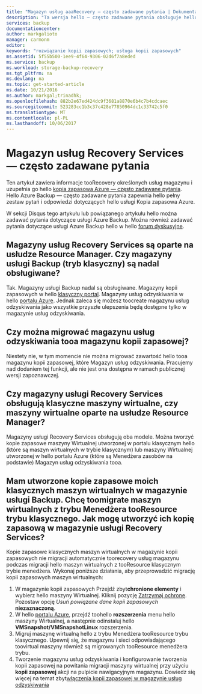 ```yaml
---
title: "Magazyn usług aaaRecovery — często zadawane pytania | Dokumentacja firmy Microsoft"
description: "Ta wersja hello — często zadawane pytania obsługuje hello publicznej wersji zapoznawczej hello usługi Kopia zapasowa Azure. Toofrequently odpowiedzi zadawane pytania dotyczące agenta kopii zapasowej hello, tworzenia kopii zapasowej i przechowywania, odzyskiwania, zabezpieczeń i inne typowe pytania dotyczące hello rozwiązania Azure Backup."
services: backup
documentationcenter: 
author: markgalioto
manager: carmonm
editor: 
keywords: "rozwiązanie kopii zapasowych; usługa kopii zapasowych"
ms.assetid: 5f55b500-1ee9-4f64-9306-02d6f7a8eded
ms.service: backup
ms.workload: storage-backup-recovery
ms.tgt_pltfrm: na
ms.devlang: na
ms.topic: get-started-article
ms.date: 10/21/2016
ms.author: markgal;trinadhk;
ms.openlocfilehash: 882b2e67ed424dc9f3681a8870e6b4c7b4cdcaec
ms.sourcegitcommit: 523283cc1b3c37c428e77850964dc1c33742c5f0
ms.translationtype: MT
ms.contentlocale: pl-PL
ms.lasthandoff: 10/06/2017
---
```

# <a name="recovery-services-vault---faq"></a>Magazyn usług Recovery Services — często zadawane pytania
Ten artykuł zawiera informacje tooRecovery określonych usług magazynu i uzupełnia go hello [kopia zapasowa Azure — często zadawane pytania](backup-azure-backup-faq.md). Hello Azure Backup — często zadawane pytania zapewnia hello pełny zestaw pytań i odpowiedzi dotyczących hello usługi Kopia zapasowa Azure.  

W sekcji Disqus tego artykułu lub powiązanego artykułu hello można zadawać pytania dotyczące usługi Azure Backup. Można również zadawać pytania dotyczące usługi Azure Backup hello w hello [forum dyskusyjne](https://social.msdn.microsoft.com/forums/azure/home?forum=windowsazureonlinebackup).

## <a name="recovery-services-vaults-are-resource-manager-based-are-backup-vaults-classic-mode-still-supported-br"></a>Magazyny usług Recovery Services są oparte na usłudze Resource Manager. Czy magazyny usługi Backup (tryb klasyczny) są nadal obsługiwane? <br/>
Tak. Magazyny usługi Backup nadal są obsługiwane. Magazyny kopii zapasowych w hello [klasyczny portal](https://manage.windowsazure.com). Magazyny usług odzyskiwania w hello [portalu Azure](https://portal.azure.com). Jednak zaleca się możesz toocreate magazynu usług odzyskiwania jako wszystkie przyszłe ulepszenia będą dostępne tylko w magazynie usług odzyskiwania.

## <a name="can-i-migrate-a-backup-vault-tooa-recovery-services-vault-br"></a>Czy można migrować magazynu usług odzyskiwania tooa magazynu kopii zapasowej? <br/>
Niestety nie, w tym momencie nie można migrować zawartość hello tooa magazynu kopii zapasowej, które Magazyn usług odzyskiwania. Pracujemy nad dodaniem tej funkcji, ale nie jest ona dostępna w ramach publicznej wersji zapoznawczej.

## <a name="do-recovery-services-vaults-support-classic-vms-or-resource-manager-based-vms-br"></a>Czy magazyny usługi Recovery Services obsługują klasyczne maszyny wirtualne, czy maszyny wirtualne oparte na usłudze Resource Manager? <br/>
Magazyny usługi Recovery Services obsługują oba modele.  Można tworzyć kopie zapasowe maszyny Wirtualnej utworzonej w portalu klasycznym hello (które są maszyn wirtualnych w trybie klasycznym) lub maszyny Wirtualnej utworzonej w hello portalu Azure (które są Menedżera zasobów na podstawie) Magazyn usług odzyskiwania tooa.

## <a name="i-have-backed-up-my-classic-vms-in-backup-vault-now-i-want-toomigrate-my-vms-from-classic-mode-tooresource-manager-mode--how-can-i-backup-them-in-recovery-services-vault"></a>Mam utworzone kopie zapasowe moich klasycznych maszyn wirtualnych w magazynie usługi Backup. Chcę toomigrate maszyn wirtualnych z trybu Menedżera tooResource trybu klasycznego.  Jak mogę utworzyć ich kopię zapasową w magazynie usługi Recovery Services?
Kopie zapasowe klasycznych maszyn wirtualnych w magazynie kopii zapasowych nie migracji automatycznie toorecovery usług magazynu podczas migracji hello maszyn wirtualnych z tooResource klasycznym trybie menedżera. Wykonaj poniższe działania, aby przeprowadzić migrację kopii zapasowych maszyn wirtualnych:

1. W magazynie kopii zapasowych Przejdź zbyt**chronione elementy** i wybierz hello maszyny Wirtualnej. Kliknij pozycję [Zatrzymaj ochronę](backup-azure-manage-vms-classic.md#stop-protecting-virtual-machines). Pozostaw opcję *Usuń powiązane dane kopii zapasowych* **niezaznaczoną**.
2. W hello [portalu Azure](https://portal.azure.com), przejdź toohello **rozszerzenia** menu hello maszyny Wirtualnej, a następnie odinstaluj hello **VMSnapshot/VMSnapshotLinux** rozszerzenia.
3. Migruj maszynę wirtualną hello z trybu Menedżera tooResource trybu klasycznego. Upewnij się, że magazynu i sieci odpowiadającego toovirtual maszyny również są migrowanych tooResource menedżera trybu.
4. Tworzenie magazynu usług odzyskiwania i konfigurowanie tworzenia kopii zapasowej na powitania migracji maszyny wirtualnej przy użyciu **kopii zapasowej** akcji na pulpicie nawigacyjnym magazynu. Dowiedz się więcej na temat zbyt[włączenia kopii zapasowej w magazynie usług odzyskiwania](backup-azure-vms-first-look-arm.md)

